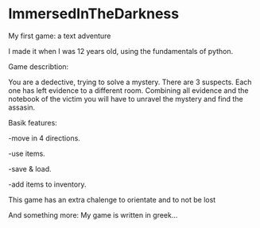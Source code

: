 # ImmersedInTheDarkness
My first game: a text adventure

I made it when I was 12 years old, using the fundamentals of python.

Game describtion:

You are a dedective, trying to solve a mystery.
There are 3 suspects.
Each one has left evidence to a different room.
Combining all evidence and the notebook of the victim you will have to unravel the mystery and find the assasin.


Basik features:

-move in 4 directions.

-use items.

-save & load.

-add items to inventory.

This game has an extra chalenge to orientate and to not be lost


And something more:
My game is written in greek...
